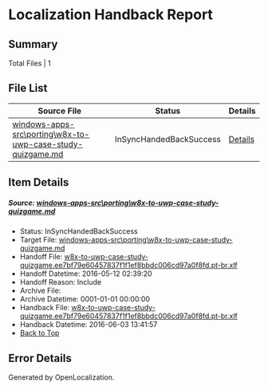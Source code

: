 # <a name='report-top'></a> Localization Handback Report

## Summary
 Total Files | 1

## File List
 Source File | Status | Details 
 ----------- | ------ | ------- 
 [windows-apps-src\porting\w8x-to-uwp-case-study-quizgame.md](https://github.com/Microsoft/windows-apps/blob/98b9bca2528c041d2fdfc6a0adead321737932b4/windows-apps-src/porting/w8x-to-uwp-case-study-quizgame.md) | InSyncHandedBackSuccess | [Details](#cd05c3edbc254cceb00c55caba698d21998f55943455)

## Item Details
##### <a name='cd05c3edbc254cceb00c55caba698d21998f55943455'></a> Source: [windows-apps-src\porting\w8x-to-uwp-case-study-quizgame.md](https://github.com/Microsoft/windows-apps/blob/98b9bca2528c041d2fdfc6a0adead321737932b4/windows-apps-src/porting/w8x-to-uwp-case-study-quizgame.md)
* Status: InSyncHandedBackSuccess
* Target File: [windows-apps-src\porting\w8x-to-uwp-case-study-quizgame.md](https://github.com/Microsoft/windows-apps.pt-br/blob/4d117b19cac534dd4206bcfd4fd7357a6c07f04e/windows-apps-src/porting/w8x-to-uwp-case-study-quizgame.md)
* Handoff File: [w8x-to-uwp-case-study-quizgame.ee7bf79e60457837f1f1ef8bbdc006cd97a0f8fd.pt-br.xlf](https://github.com/Microsoft/WDG.handoff/blob/c3792e6137ec1bf28eb2071772e5352f99d2f04c/ol-handoff/Microsoft/windows-apps.pt-br/master/w8x-to-uwp-case-study-quizgame.ee7bf79e60457837f1f1ef8bbdc006cd97a0f8fd.pt-br.xlf)
* Handoff Datetime: 2016-05-12 02:39:20
* Handoff Reason: Include
* Archive File: 
* Archive Datetime: 0001-01-01 00:00:00
* Handback File: [w8x-to-uwp-case-study-quizgame.ee7bf79e60457837f1f1ef8bbdc006cd97a0f8fd.pt-br.xlf](https://github.com/Microsoft/WDG.handback/blob/75218d589bb65cbdb34a15bef06690c6d274c1ce/ol-handback/Microsoft/windows-apps.pt-br/master/w8x-to-uwp-case-study-quizgame.ee7bf79e60457837f1f1ef8bbdc006cd97a0f8fd.pt-br.xlf)
* Handback Datetime: 2016-06-03 13:41:57
* [Back to Top](#report-top)


## Error Details

Generated by OpenLocalization.
